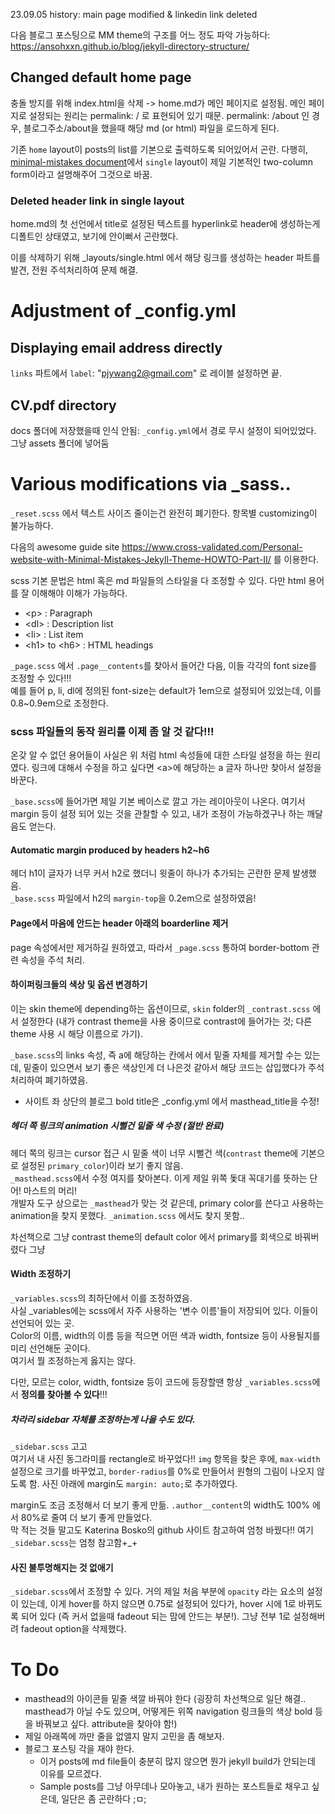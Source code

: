 23.09.05 history: main page modified & linkedin link deleted

다음 블로그 포스팅으로 MM theme의 구조를 어느 정도 파악 가능하다: https://ansohxxn.github.io/blog/jekyll-directory-structure/

## Changed default home page
충돌 방지를 위해 index.html을 삭제 -> home.md가 메인 페이지로 설정됨. 메인 페이지로 설정되는 원리는 permalink: / 로 표현되어 있기 때문. permalink: /about 인 경우, 블로그주소/about을 했을때 해당 md (or html) 파일을 로드하게 된다.

기존 ``home`` layout이 posts의 list를 기본으로 출력하도록 되어있어서 곤란. 다행히, [minimal-mistakes document](https://mmistakes.github.io/minimal-mistakes/docs/layouts/)에서 ``single`` layout이 제일 기본적인 two-column form이라고 설명해주어 그것으로 바꿈.

### Deleted header link in single layout
home.md의 첫 선언에서 title로 설정된 텍스트를 hyperlink로 header에 생성하는게 디폴트인 상태였고, 보기에 안이뻐서 곤란했다. 

이를 삭제하기 위해 _layouts/single.html 에서 해당 링크를 생성하는 header 파트를 발견, 전원 주석처리하여 문제 해결.


# Adjustment of _config.yml
## Displaying email address directly
``links`` 파트에서 ``label``: "pjywang2@gmail.com" 로 레이블 설정하면 끝.

## CV.pdf directory
docs 폴더에 저장했을때 인식 안됨: ``_config.yml``에서 경로 무시 설정이 되어있었다.
그냥 assets 폴더에 넣어둠


# Various modifications via _sass..
``_reset.scss`` 에서 텍스트 사이즈 줄이는건 완전히 폐기한다. 항목별 customizing이 불가능하다.

다음의 awesome guide site https://www.cross-validated.com/Personal-website-with-Minimal-Mistakes-Jekyll-Theme-HOWTO-Part-II/ 를 이용한다.

scss 기본 문법은 html 혹은 md 파일들의 스타일을 다 조정할 수 있다. 다만 html 용어를 잘 이해해야 이해가 가능하다.
- \<p> : Paragraph
- \<dl> : Description list
- \<li> : List item
- \<h1> to \<h6> : HTML headings

``_page.scss`` 에서 ``.page__contents``를 찾아서 들어간 다음, 이들 각각의 font size를 조정할 수 있다!!!  
예를 들어 p, li, dl에 정의된 font-size는 default가 1em으로 설정되어 있었는데, 이를 0.8~0.9em으로 조정한다.

### scss 파일들의 동작 원리를 이제 좀 알 것 같다!!!
온갖 알 수 없던 용어들이 사실은 위 처럼 html 속성들에 대한 스타일 설정을 하는 원리였다. 링크에 대해서 수정을 하고 싶다면 \<a>에 해당하는 a 글자 하나만 찾아서 설정을 바꾼다.

``_base.scss``에 들어가면 제일 기본 베이스로 깔고 가는 레이아웃이 나온다. 여기서 margin 등이 설정 되어 있는 것을 관찰할 수 있고, 내가 조정이 가능하겠구나 하는 깨달음도 얻는다.

#### Automatic margin produced by headers h2~h6
헤더 h1이 글자가 너무 커서 h2로 했더니 윗줄이 하나가 추가되는 곤란한 문제 발생했음.  
``_base.scss`` 파일에서 h2의 ``margin-top``을 0.2em으로 설정하였음!

#### Page에서 마음에 안드는 header 아래의 boarderline 제거
page 속성에서만 제거하길 원하였고, 따라서 ``_page.scss`` 통하여 border-bottom 관련 속성을 주석 처리.

#### 하이퍼링크들의 색상 및 옵션 변경하기
이는 skin theme에 depending하는 옵션이므로, ``skin`` folder의 ``_contrast.scss`` 에서 설정한다 (내가 contrast theme을 사용 중이므로 contrast에 들어가는 것; 다른 theme 사용 시 해당 이름으로 가기).

``_base.scss``의 links 속성, 즉 a에 해당하는 칸에서 에서 밑줄 자체를 제거할 수는 있는데, 밑줄이 있으면서 보기 좋은 색상인게 더 나은것 같아서 해당 코드는 삽입했다가 주석처리하여 폐기하였음.

* 사이트 좌 상단의 블로그 bold title은 _config.yml 에서 masthead_title을 수정!

##### 헤더 쪽 링크의 animation 시뻘건 밑줄 색 수정 (절반 완료)
헤더 쪽의 링크는 cursor 접근 시 밑줄 색이 너무 시뻘건 색(``contrast`` theme에 기본으로 설정된 ``primary_color``)이라 보기 좋지 않음.  
``_masthead.scss``에서 수정 여지를 찾아본다. 이게 제일 위쪽 돛대 꼭대기를 뜻하는 단어! 마스트의 머리!  
개발자 도구 상으로는 ``_masthead``가 맞는 것 같은데, primary color를 쓴다고 사용하는 animation을 찾지 못했다.
``_animation.scss`` 에서도 찾지 못함..

차선책으로 그냥 contrast theme의 default color 에서 primary를 회색으로 바꿔버렸다 그냥


#### Width 조정하기
``_variables.scss``의 최하단에서 이를 조정하였음.  
사실 _variables에는 scss에서 자주 사용하는 '변수 이름'들이 저장되어 있다. 이들이 선언되어 있는 곳.  
Color의 이름, width의 이름 등을 적으면 어떤 색과 width, fontsize 등이 사용될지를 미리 선언해둔 곳이다.  
여기서 뭘 조정하는게 옳지는 않다.

다만, 모르는 color, width, fontsize 등이 코드에 등장할땐 항상 ``_variables.scss``에서 **정의를 찾아볼 수 있다**!!!

##### 차라리 sidebar 자체를 조정하는게 나을 수도 있다.
``_sidebar.scss`` 고고  
여기서 내 사진 동그라미를 rectangle로 바꾸었다!! ``img`` 항목을 찾은 후에, ``max-width`` 설정으로 크기를 바꾸었고, ``border-radius``를 0%로 만들어서 원형의 그림이 나오지 않도록 함. 사진 아래에 margin도 ``margin: auto;``로 추가하였다.

margin도 조금 조정해서 더 보기 좋게 만듦. ``.author__content``의 width도 100% 에서 80%로 줄여 더 보기 좋게 만들었다.  
막 적는 것들 말고도 Katerina Bosko의 github 사이트 참고하여 엄청 바꿨다!! 여기 ``_sidebar.scss``는 엄청 참고함+_+

#### 사진 불투명해지는 것 없애기
``_sidebar.scss``에서 조정할 수 있다. 거의 제일 처음 부분에 ``opacity`` 라는 요소의 설정이 있는데, 이게 hover를 하지 않으면 0.75로 설정되어 있다가, hover 시에 1로 바뀌도록 되어 있다 (즉 커서 없을때 fadeout 되는 맘에 안드는 부분!). 그냥 전부 1로 설정해버려 fadeout option을 삭제했다.


# To Do
* masthead의 아이콘들 밑줄 색깔 바꿔야 한다 (굉장히 차선책으로 일단 해결.. masthead가 아닐 수도 있으며, 어떻게든 위쪽 navigation 링크들의 색상 bold 등을 바꿔보고 싶다. attribute을 찾아야 함!)
* 제일 아래쪽에 까만 줄을 없앨지 말지 고민을 좀 해보자.
* 블로그 포스팅 각을 재야 한다.
    - 이거 posts에 md file들이 충분히 많지 않으면 뭔가 jekyll build가 안되는데 이유를 모르겠다.
    - Sample posts를 그냥 아무데나 모아놓고, 내가 원하는 포스트들로 채우고 싶은데, 일단은 좀 곤란하다 ;ㅁ;